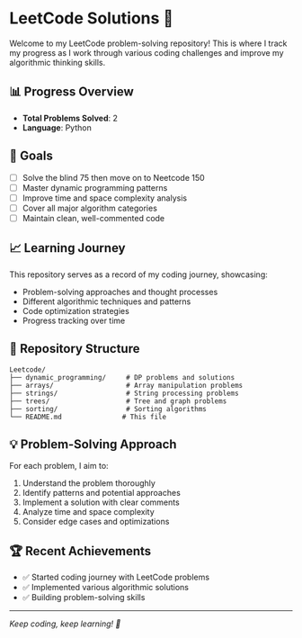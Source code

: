 # LeetCode Solutions 🚀

Welcome to my LeetCode problem-solving repository! This is where I track my progress as I work through various coding challenges and improve my algorithmic thinking skills.

## 📊 Progress Overview

- **Total Problems Solved**: 2
- **Language**: Python

## 🎯 Goals

- [ ] Solve the blind 75 then move on to Neetcode 150
- [ ] Master dynamic programming patterns
- [ ] Improve time and space complexity analysis
- [ ] Cover all major algorithm categories
- [ ] Maintain clean, well-commented code

## 📈 Learning Journey

This repository serves as a record of my coding journey, showcasing:
- Problem-solving approaches and thought processes
- Different algorithmic techniques and patterns
- Code optimization strategies
- Progress tracking over time

## 🔧 Repository Structure

```
Leetcode/
├── dynamic_programming/     # DP problems and solutions
├── arrays/                  # Array manipulation problems
├── strings/                 # String processing problems
├── trees/                   # Tree and graph problems
├── sorting/                 # Sorting algorithms
└── README.md               # This file
```

## 💡 Problem-Solving Approach

For each problem, I aim to:
1. Understand the problem thoroughly
2. Identify patterns and potential approaches
3. Implement a solution with clear comments
4. Analyze time and space complexity
5. Consider edge cases and optimizations

## 🏆 Recent Achievements

- ✅ Started coding journey with LeetCode problems
- ✅ Implemented various algorithmic solutions
- ✅ Building problem-solving skills

---

*Keep coding, keep learning! 💪*


